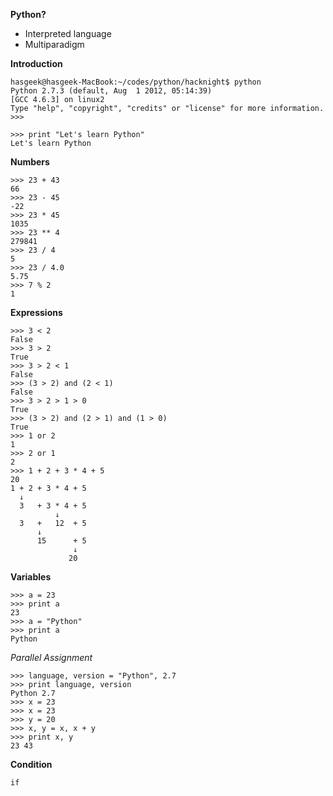 **Python?**

- Interpreted language
- Multiparadigm

**Introduction**
```
hasgeek@hasgeek-MacBook:~/codes/python/hacknight$ python
Python 2.7.3 (default, Aug  1 2012, 05:14:39) 
[GCC 4.6.3] on linux2
Type "help", "copyright", "credits" or "license" for more information.
>>>
```
```
>>> print "Let's learn Python"
Let's learn Python
```

**Numbers**
```
>>> 23 + 43
66
>>> 23 - 45
-22
>>> 23 * 45
1035
>>> 23 ** 4
279841
>>> 23 / 4
5
>>> 23 / 4.0
5.75
>>> 7 % 2
1
```

**Expressions**
```
>>> 3 < 2
False
>>> 3 > 2
True
>>> 3 > 2 < 1
False
>>> (3 > 2) and (2 < 1)
False
>>> 3 > 2 > 1 > 0
True
>>> (3 > 2) and (2 > 1) and (1 > 0)
True
>>> 1 or 2
1
>>> 2 or 1
2
>>> 1 + 2 + 3 * 4 + 5
20
1 + 2 + 3 * 4 + 5
  ↓
  3   + 3 * 4 + 5
          ↓
  3   +   12  + 5
      ↓
      15      + 5
              ↓
             20
```

**Variables**
```
>>> a = 23
>>> print a
23
>>> a = "Python"
>>> print a
Python
```
*Parallel Assignment*
```
>>> language, version = "Python", 2.7
>>> print language, version
Python 2.7
>>> x = 23
>>> x = 23
>>> y = 20
>>> x, y = x, x + y
>>> print x, y
23 43
```

**Condition**
```
if 
```
